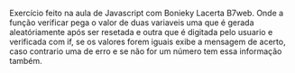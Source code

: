 Exercício feito na aula de Javascript com Bonieky Lacerta B7web.
Onde a função verificar pega o valor de duas variaveis uma que é gerada aleatóriamente após ser resetada e outra que é digitada pelo usuario e verificada com if, se os valores forem iguais exibe a mensagem de acerto, caso contrario uma de erro e se não for um número tem essa informação também. 